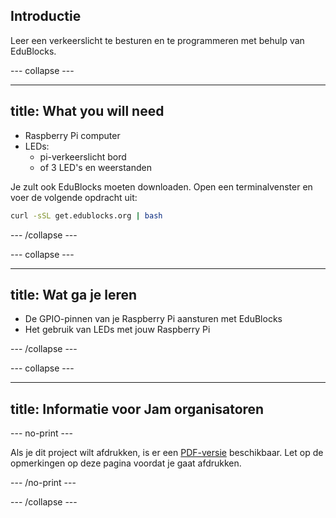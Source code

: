 ## Introductie

Leer een verkeerslicht te besturen en te programmeren met behulp van EduBlocks.

\--- collapse \---

* * *

## title: What you will need

- Raspberry Pi computer
- LEDs: 
    - pi-verkeerslicht bord
    - of 3 LED's en weerstanden

Je zult ook EduBlocks moeten downloaden. Open een terminalvenster en voer de volgende opdracht uit:

```bash
curl -sSL get.edublocks.org | bash
```

\--- /collapse \---

\--- collapse \---

* * *

## title: Wat ga je leren

- De GPIO-pinnen van je Raspberry Pi aansturen met EduBlocks
- Het gebruik van LEDs met jouw Raspberry Pi

\--- /collapse \---

\--- collapse \---

* * *

## title: Informatie voor Jam organisatoren

\--- no-print \---

Als je dit project wilt afdrukken, is er een [PDF-versie](https://github.com/raspberrypilearning/jam-worksheets/raw/master/pdf/Traffic-Lights-EduBlocks.pdf) beschikbaar. Let op de opmerkingen op deze pagina voordat je gaat afdrukken.

\--- /no-print \---

\--- /collapse \---